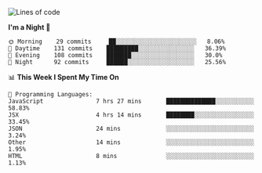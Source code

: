 <!--START_SECTION:waka-->
![Lines of code](https://img.shields.io/badge/From%20Hello%20World%20I%27ve%20Written-151460%20lines%20of%20code-blue)

**I'm a Night 🦉** 

```text
🌞 Morning    29 commits     ██░░░░░░░░░░░░░░░░░░░░░░░   8.06% 
🌆 Daytime    131 commits    █████████░░░░░░░░░░░░░░░░   36.39% 
🌃 Evening    108 commits    ███████░░░░░░░░░░░░░░░░░░   30.0% 
🌙 Night      92 commits     ██████░░░░░░░░░░░░░░░░░░░   25.56%

```


📊 **This Week I Spent My Time On** 

```text
💬 Programming Languages: 
JavaScript               7 hrs 27 mins       ██████████████░░░░░░░░░░░   58.83% 
JSX                      4 hrs 14 mins       ████████░░░░░░░░░░░░░░░░░   33.45% 
JSON                     24 mins             ░░░░░░░░░░░░░░░░░░░░░░░░░   3.24% 
Other                    14 mins             ░░░░░░░░░░░░░░░░░░░░░░░░░   1.95% 
HTML                     8 mins              ░░░░░░░░░░░░░░░░░░░░░░░░░   1.13%

```


<!--END_SECTION:waka-->
